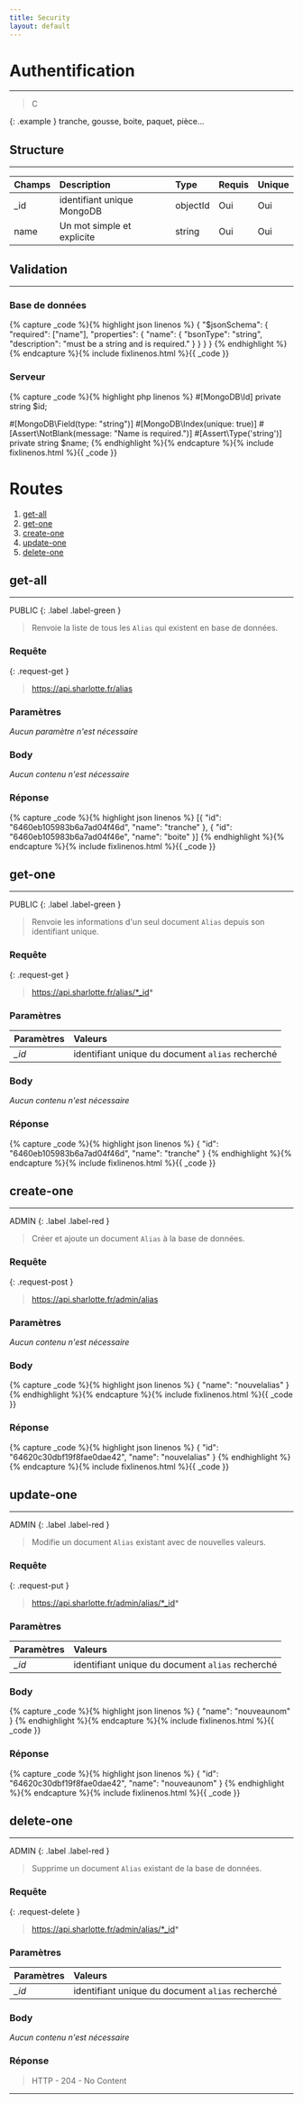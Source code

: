 ```yaml
---
title: Security
layout: default
---
```


# Authentification
----

> C


{: .example }
tranche, gousse, boite, paquet, pièce...


## Structure
----

| Champs | Description                | Type     | Requis | Unique |
|:-------|:---------------------------|:---------|:-------|:-------|
| _id    | identifiant unique MongoDB | objectId | Oui    | Oui    |
| name   | Un mot simple et explicite | string   | Oui    | Oui    |


## Validation
----

### Base de données

{% capture _code %}{% highlight json linenos %}
{
    "$jsonSchema": {
        "required": ["name"],
        "properties": {
            "name": {
                "bsonType": "string",
                "description": "must be a string and is required."
            }
        }
    }
}
{% endhighlight %}{% endcapture %}{% include fixlinenos.html %}{{ _code }}

### Serveur

{% capture _code %}{% highlight php linenos %}
#[MongoDB\Id]
private string $id;

#[MongoDB\Field(type: "string")]
#[MongoDB\Index(unique: true)]
#[Assert\NotBlank(message: "Name is required.")]
#[Assert\Type('string')]
private string $name;
{% endhighlight %}{% endcapture %}{% include fixlinenos.html %}{{ _code }}


# Routes

1. [get-all]
1. [get-one]
1. [create-one]
1. [update-one]
1. [delete-one]

<!-- DÉBUT DE LA ROUTE -->
## get-all
----
PUBLIC
{: .label .label-green }

> Renvoie la liste de tous les `Alias` qui existent en base de données.


### Requête

{: .request-get }
> https://api.sharlotte.fr/alias

### Paramètres
*Aucun paramètre n'est nécessaire*

### Body
*Aucun contenu n'est nécessaire*

### Réponse
{% capture _code %}{% highlight json linenos %}
[{
    "id": "6460eb105983b6a7ad04f46d",
    "name": "tranche"
},
{
    "id": "6460eb105983b6a7ad04f46e",
    "name": "boite"
}]
{% endhighlight %}{% endcapture %}{% include fixlinenos.html %}{{ _code }}
<!-- FIN DE LA ROUTE -->
<!-- DÉBUT DE LA ROUTE -->
## get-one
----
PUBLIC
{: .label .label-green }

> Renvoie les informations d'un seul document `Alias` depuis son identifiant unique.


### Requête

{: .request-get }
> https://api.sharlotte.fr/alias/*_id*

### Paramètres

| Paramètres | Valeurs                                          |
|:-----------|:-------------------------------------------------|
| *_id*      | identifiant unique du document `alias` recherché |

### Body
*Aucun contenu n'est nécessaire*

### Réponse
{% capture _code %}{% highlight json linenos %}
{
    "id": "6460eb105983b6a7ad04f46d",
    "name": "tranche"
}
{% endhighlight %}{% endcapture %}{% include fixlinenos.html %}{{ _code }}
<!-- FIN DE LA ROUTE -->
<!-- DÉBUT DE LA ROUTE -->
## create-one
----
ADMIN
{: .label .label-red }

> Créer et ajoute un document `Alias` à la base de données.


### Requête

{: .request-post }
> https://api.sharlotte.fr/admin/alias

### Paramètres
*Aucun contenu n'est nécessaire*

### Body
{% capture _code %}{% highlight json linenos %}
{
    "name": "nouvelalias"
}
{% endhighlight %}{% endcapture %}{% include fixlinenos.html %}{{ _code }}

### Réponse
{% capture _code %}{% highlight json linenos %}
{
    "id": "64620c30dbf19f8fae0dae42",
    "name": "nouvelalias"
}
{% endhighlight %}{% endcapture %}{% include fixlinenos.html %}{{ _code }}
<!-- FIN DE LA ROUTE -->
<!-- DÉBUT DE LA ROUTE -->
## update-one
----
ADMIN
{: .label .label-red }

> Modifie un document `Alias` existant avec de nouvelles valeurs.


### Requête

{: .request-put }
> https://api.sharlotte.fr/admin/alias/*_id*

### Paramètres

| Paramètres | Valeurs                                          |
|:-----------|:-------------------------------------------------|
| *_id*      | identifiant unique du document `alias` recherché |

### Body
{% capture _code %}{% highlight json linenos %}
{
    "name": "nouveaunom"
}
{% endhighlight %}{% endcapture %}{% include fixlinenos.html %}{{ _code }}

### Réponse
{% capture _code %}{% highlight json linenos %}
{
    "id": "64620c30dbf19f8fae0dae42",
    "name": "nouveaunom"
}
{% endhighlight %}{% endcapture %}{% include fixlinenos.html %}{{ _code }}
<!-- FIN DE LA ROUTE -->
<!-- DÉBUT DE LA ROUTE -->
## delete-one
----
ADMIN
{: .label .label-red }

> Supprime un document `Alias` existant de la base de données.


### Requête

{: .request-delete }
> https://api.sharlotte.fr/admin/alias/*_id*

### Paramètres

| Paramètres | Valeurs                                          |
|:-----------|:-------------------------------------------------|
| *_id*      | identifiant unique du document `alias` recherché |

### Body
*Aucun contenu n'est nécessaire*

### Réponse
> HTTP - 204 - No Content
<!-- FIN DE LA ROUTE -->

----

[Units]: pages/user/units.html
[get-all]: #get-all
[get-one]: #get-one
[create-one]: #create-one
[update-one]: #update-one
[delete-one]: #delete-one